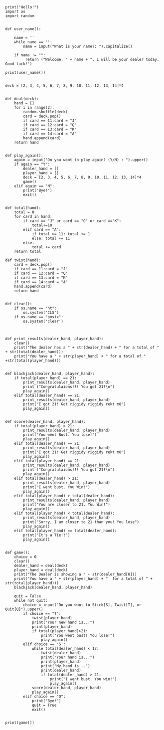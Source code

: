     print("Hello!")
    import os
    import random


    def user_name():

        name = ''
        while name == '':
            name = input("What is your name?: ").capitalize()

        if name != "":
             return ("Welcome, " + name + ". I will be your dealer today. Good luck!")

    print(user_name())


    deck = [2, 3, 4, 5, 6, 7, 8, 9, 10, 11, 12, 13, 14]*4


    def deal(deck):
        hand = []
        for i in range(2):
            random.shuffle(deck)
            card = deck.pop()
            if card == 11:card = "J"
            if card == 12:card = "Q"
            if card == 13:card = "K"
            if card == 14:card = "A"
            hand.append(card)
        return hand


    def play_again():   
        again = input("Do you want to play again? (Y/N) : ").upper()
        if again == "Y":
            dealer_hand = []
            player_hand = []
            deck = [2, 3, 4, 5, 6, 7, 8, 9, 10, 11, 12, 13, 14]*4
            game()
        elif again == "N":
            print("Bye!")
            exit()


    def total(hand):
        total = 0
        for card in hand:
            if card == "J" or card == "Q" or card =="K":
                total+=10
            elif card == "A":
                if total >= 11: total += 1
                else: total += 11
            else:
                total += card
        return total

    def twist(hand):
        card = deck.pop()
        if card == 11:card = "J"
        if card == 12:card = "Q"
        if card == 13:card = "K"
        if card == 14:card = "A"
        hand.append(card)
        return hand


    def clear():
        if os.name == "nt":
            os.system('CLS')
        if os.name == "posix":
            os.system('clear')



    def print_results(dealer_hand, player_hand):
        clear()
        print("The dealer has a " + str(dealer_hand) + " for a total of " + str(total(dealer_hand)))
        print("You have a " + str(player_hand) + " for a total of " +str(total(player_hand)))


    def blackjack(dealer_hand, player_hand):
        if total(player_hand) == 21:
            print_results(dealer_hand, player_hand)
            print ("Congratulaions!!! You got 21!\n")
            play_again()
        elif total(dealer_hand) == 21:
            print_results(dealer_hand, player_hand)
            print("I got 21! Get riggidy riggidy rekt m8")
            play_again()


    def score(dealer_hand, player_hand):
        if total(player_hand) > 21:
            print_results(dealer_hand, player_hand)
            print("You went Bust. You lose!")
            play_again()
        elif total(dealer_hand) == 21:
            print_results(dealer_hand, player_hand)
            print("I got 21! Get riggidy riggidy rekt m8")
            play_again()
        elif total(player_hand) == 21:
            print_results(dealer_hand, player_hand)
            print ("Congratulaions!!! You got 21!\n")
            play_again()
        elif total(dealer_hand) > 21:
            print_results(dealer_hand, player_hand)
            print("I went bust. You Win!")
            play_again()
        elif total(player_hand) > total(dealer_hand):
            print_results(dealer_hand, player_hand)
            print("You are closer to 21. You Win!")
            play_again()
        elif total(player_hand) < total(dealer_hand):
            print_results(dealer_hand, player_hand)
            print("Sorry, I am closer to 21 than you! You lose")
            play_again()
        elif total(player_hand) == total(dealer_hand):
            print("It's a Tie!!")
            play_again()
        

    def game():
        choice = 0
        clear()
        dealer_hand = deal(deck)
        player_hand = deal(deck)
        print("The Dealer is showing a " + str(dealer_hand[0]))
        print("You have a " + str(player_hand) + "  for a total of " + str(total(player_hand)))
        blackjack(dealer_hand, player_hand)
    
        quit = False
        while not quit:
            choice = input("Do you want to Stick[S], Twist[T], or Quit[Q]").upper()
            if choice == "T":
                twist(player_hand)
                print("Your new hand is...")
                print(player_hand)
                if total(player_hand)>21:
                    print("You went bust! You lose!")
                    play_again()
            elif choice == 'S':
                while total(dealer_hand) < 17:
                    twist(dealer_hand)
                    print("Your hand is...")
                    print(player_hand)
                    print("My hand is...")
                    print(dealer_hand)
                    if total(dealer_hand) > 21:
                        print("I went bust. You win!")
                        play_again()
                score(dealer_hand, player_hand)
                play_again()
            elif choice == "Q":
                print("Bye!")
                quit = True
                exit()


    print(game())

